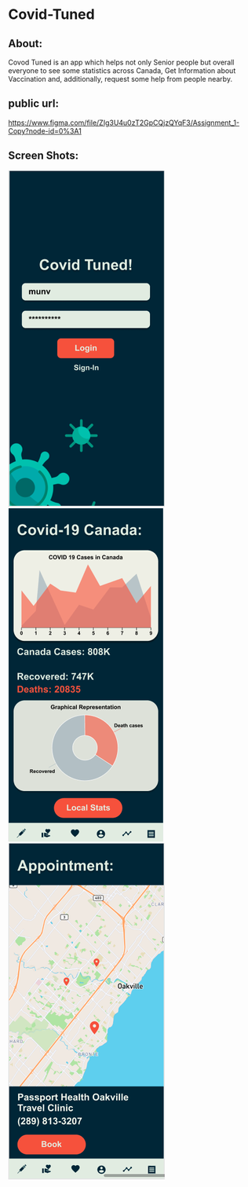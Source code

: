 # Covid-Tuned
## About:
Covod Tuned is an app which helps not only Senior people but overall everyone to see some statistics across Canada, Get Information about Vaccination and, additionally, request some help from people nearby.

## public url:
https://www.figma.com/file/ZIg3U4u0zT2GpCQjzQYqF3/Assignment_1-Copy?node-id=0%3A1

## Screen Shots:
![Alt text](https://raw.githubusercontent.com/l11ul1/Covid-Tuned/main/Screenshot%20from%202021-03-07%2014-28-51.png "Optional title")
![Alt text](https://raw.githubusercontent.com/l11ul1/Covid-Tuned/main/Screenshot%20from%202021-03-07%2014-29-08.png "Optional title")
![Alt text](https://github.com/l11ul1/Covid-Tuned/blob/main/Screenshot%20from%202021-03-07%2014-29-29.png?raw=true "Optional title")
